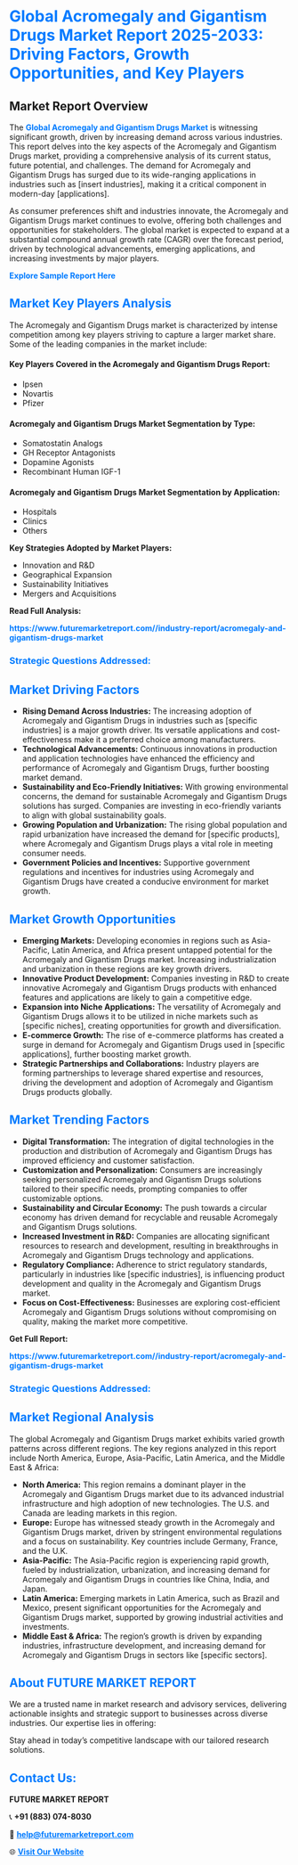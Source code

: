 <h1 style="color: #007BFF;">Global Acromegaly and Gigantism Drugs Market Report 2025-2033: Driving Factors, Growth Opportunities, and Key Players</h1>

<section id="overview">
<h2>Market Report Overview</h2>
<p>The <a href="https://www.futuremarketreport.com//industry-report/acromegaly-and-gigantism-drugs-market" style="color: #007BFF; text-decoration: none;"><strong>Global Acromegaly and Gigantism Drugs Market</strong></a> is witnessing significant growth, driven by increasing demand across various industries. This report delves into the key aspects of the Acromegaly and Gigantism Drugs market, providing a comprehensive analysis of its current status, future potential, and challenges. The demand for Acromegaly and Gigantism Drugs has surged due to its wide-ranging applications in industries such as [insert industries], making it a critical component in modern-day [applications].</p>
<p>As consumer preferences shift and industries innovate, the Acromegaly and Gigantism Drugs market continues to evolve, offering both challenges and opportunities for stakeholders. The global market is expected to expand at a substantial compound annual growth rate (CAGR) over the forecast period, driven by technological advancements, emerging applications, and increasing investments by major players.</p>
</section>

<section id="overview">
<p><a href="https://www.futuremarketreport.com//request-sample/reportId=82869" style="color: #007BFF; text-decoration: none;"><strong>Explore Sample Report Here</strong></a></p>
</section>

<section id="key-players">
<h2 style="color: #007BFF;">Market Key Players Analysis</h2>
<p>The Acromegaly and Gigantism Drugs market is characterized by intense competition among key players striving to capture a larger market share. Some of the leading companies in the market include:</p>
<h4>Key Players Covered in the Acromegaly and Gigantism Drugs Report:</h4>
<ul><li>Ipsen</li><li>Novartis</li><li>Pfizer</li></ul>
<h4>Acromegaly and Gigantism Drugs Market Segmentation by Type:</h4>
<ul><li>Somatostatin Analogs</li><li>GH Receptor Antagonists</li><li>Dopamine Agonists</li><li>Recombinant Human IGF-1</li></ul>

<h4>Acromegaly and Gigantism Drugs Market Segmentation by Application:</h4>
<ul><li>Hospitals</li><li>Clinics</li><li>Others</li></ul>
<p><strong>Key Strategies Adopted by Market Players:</strong></p>
<ul>
<li>Innovation and R&D</li>
<li>Geographical Expansion</li>
<li>Sustainability Initiatives</li>
<li>Mergers and Acquisitions</li>
</ul>
</section>

<section>
<p><strong>Read Full Analysis: </strong></p><a href="https://www.futuremarketreport.com//industry-report/acromegaly-and-gigantism-drugs-market" style="color: #007BFF; text-decoration: none;"><strong>https://www.futuremarketreport.com//industry-report/acromegaly-and-gigantism-drugs-market</strong></a>
<h3 style="color: #007BFF;">Strategic Questions Addressed:</h3>
</section>

<section id="driving-factors">
<h2 style="color: #007BFF;">Market Driving Factors</h2>
<ul>
<li><strong>Rising Demand Across Industries:</strong> The increasing adoption of Acromegaly and Gigantism Drugs in industries such as [specific industries] is a major growth driver. Its versatile applications and cost-effectiveness make it a preferred choice among manufacturers.</li>
<li><strong>Technological Advancements:</strong> Continuous innovations in production and application technologies have enhanced the efficiency and performance of Acromegaly and Gigantism Drugs, further boosting market demand.</li>
<li><strong>Sustainability and Eco-Friendly Initiatives:</strong> With growing environmental concerns, the demand for sustainable Acromegaly and Gigantism Drugs solutions has surged. Companies are investing in eco-friendly variants to align with global sustainability goals.</li>
<li><strong>Growing Population and Urbanization:</strong> The rising global population and rapid urbanization have increased the demand for [specific products], where Acromegaly and Gigantism Drugs plays a vital role in meeting consumer needs.</li>
<li><strong>Government Policies and Incentives:</strong> Supportive government regulations and incentives for industries using Acromegaly and Gigantism Drugs have created a conducive environment for market growth.</li>
</ul>
</section>

<section id="growth-opportunities">
<h2 style="color: #007BFF;">Market Growth Opportunities</h2>
<ul>
<li><strong>Emerging Markets:</strong> Developing economies in regions such as Asia-Pacific, Latin America, and Africa present untapped potential for the Acromegaly and Gigantism Drugs market. Increasing industrialization and urbanization in these regions are key growth drivers.</li>
<li><strong>Innovative Product Development:</strong> Companies investing in R&D to create innovative Acromegaly and Gigantism Drugs products with enhanced features and applications are likely to gain a competitive edge.</li>
<li><strong>Expansion into Niche Applications:</strong> The versatility of Acromegaly and Gigantism Drugs allows it to be utilized in niche markets such as [specific niches], creating opportunities for growth and diversification.</li>
<li><strong>E-commerce Growth:</strong> The rise of e-commerce platforms has created a surge in demand for Acromegaly and Gigantism Drugs used in [specific applications], further boosting market growth.</li>
<li><strong>Strategic Partnerships and Collaborations:</strong> Industry players are forming partnerships to leverage shared expertise and resources, driving the development and adoption of Acromegaly and Gigantism Drugs products globally.</li>
</ul>
</section>

<section id="trending-factors">
<h2 style="color: #007BFF;">Market Trending Factors</h2>
<ul>
<li><strong>Digital Transformation:</strong> The integration of digital technologies in the production and distribution of Acromegaly and Gigantism Drugs has improved efficiency and customer satisfaction.</li>
<li><strong>Customization and Personalization:</strong> Consumers are increasingly seeking personalized Acromegaly and Gigantism Drugs solutions tailored to their specific needs, prompting companies to offer customizable options.</li>
<li><strong>Sustainability and Circular Economy:</strong> The push towards a circular economy has driven demand for recyclable and reusable Acromegaly and Gigantism Drugs solutions.</li>
<li><strong>Increased Investment in R&D:</strong> Companies are allocating significant resources to research and development, resulting in breakthroughs in Acromegaly and Gigantism Drugs technology and applications.</li>
<li><strong>Regulatory Compliance:</strong> Adherence to strict regulatory standards, particularly in industries like [specific industries], is influencing product development and quality in the Acromegaly and Gigantism Drugs market.</li>
<li><strong>Focus on Cost-Effectiveness:</strong> Businesses are exploring cost-efficient Acromegaly and Gigantism Drugs solutions without compromising on quality, making the market more competitive.</li>
</ul>
</section>

<section>
<p><strong>Get Full Report: </strong></p><a href="https://www.futuremarketreport.com//industry-report/acromegaly-and-gigantism-drugs-market" style="color: #007BFF; text-decoration: none;"><strong>https://www.futuremarketreport.com//industry-report/acromegaly-and-gigantism-drugs-market</strong></a>
<h3 style="color: #007BFF;">Strategic Questions Addressed:</h3>
</section>


<section id="regional-analysis">
<h2 style="color: #007BFF;">Market Regional Analysis</h2>
<p>The global Acromegaly and Gigantism Drugs market exhibits varied growth patterns across different regions. The key regions analyzed in this report include North America, Europe, Asia-Pacific, Latin America, and the Middle East & Africa:</p>
<ul>
<li><strong>North America:</strong> This region remains a dominant player in the Acromegaly and Gigantism Drugs market due to its advanced industrial infrastructure and high adoption of new technologies. The U.S. and Canada are leading markets in this region.</li>
<li><strong>Europe:</strong> Europe has witnessed steady growth in the Acromegaly and Gigantism Drugs market, driven by stringent environmental regulations and a focus on sustainability. Key countries include Germany, France, and the U.K.</li>
<li><strong>Asia-Pacific:</strong> The Asia-Pacific region is experiencing rapid growth, fueled by industrialization, urbanization, and increasing demand for Acromegaly and Gigantism Drugs in countries like China, India, and Japan.</li>
<li><strong>Latin America:</strong> Emerging markets in Latin America, such as Brazil and Mexico, present significant opportunities for the Acromegaly and Gigantism Drugs market, supported by growing industrial activities and investments.</li>
<li><strong>Middle East & Africa:</strong> The region’s growth is driven by expanding industries, infrastructure development, and increasing demand for Acromegaly and Gigantism Drugs in sectors like [specific sectors].</li>
</ul>
</section>

<footer>
<h2 style="color: #007BFF;">About FUTURE MARKET REPORT</h2>
<p>We are a trusted name in market research and advisory services, delivering actionable insights and strategic support to businesses across diverse industries. Our expertise lies in offering:</p>

<p>Stay ahead in today’s competitive landscape with our tailored research solutions.</p>

<h2 style="color: #007BFF;">Contact Us:</h2>
<p><strong>FUTURE MARKET REPORT</strong></p>
<p>📞 <strong>+91 (883) 074-8030</strong></p>
<p>📧 <strong><a href="mailto:help@futuremarketreport.com" style="color: #007BFF;">help@futuremarketreport.com</a></strong></p>
<p>🌐 <strong><a href="https://www.futuremarketreport.com/" style="color: #007BFF;">Visit Our Website</a></strong></p>
</footer>